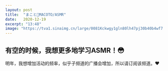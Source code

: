 ```yaml
---
layout: post
title:  "まこと👑MACOTO/ASMR"
date:   2020-12-19
excerpt: "13:48"
image: "https://tva1.sinaimg.cn/large/0081Kckwgy1gln80lh47pj30b40b4wf7.jpg"
---
```


## 有空的时候，我想更多地学习ASMR！😳
明年，我想增加活动的频率，似乎子频道的广播会增加，所以请订阅该频道。❤️
